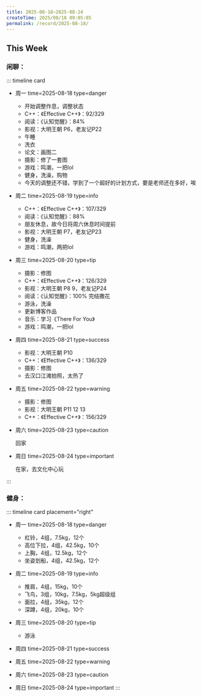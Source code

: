```yaml
---
title: 2025-08-18~2025-08-24
createTime: 2025/08/18 09:05:05
permalink: /record/2025-08-18/
---
```


## This Week

### 闲聊：


::: timeline card
- 周一
  time=2025-08-18 type=danger

  - 开始调整作息，调整状态
  - C++：《Effective C++》：92/329
  - 阅读：《认知觉醒》：84%
  - 影视：大明王朝 P6，老友记P22
  - 午睡
  - 洗衣
  - 论文：画图二
  - 摄影：修了一套图
  - 游戏：鸣潮，一把lol
  - 健身，洗澡，购物
  - 今天的调整还不错，学到了一个超好的计划方式，要是老师还在多好，唉



- 周二
  time=2025-08-19 type=info

  - C++：《Effective C++》：107/329
  - 阅读：《认知觉醒》：88%
  - 朋友休息，故今日将周六休息时间提前
  - 影视：大明王朝 P7，老友记P23
  - 健身，洗澡
  - 游戏：鸣潮，两把lol

- 周三
  time=2025-08-20 type=tip

  - 摄影：修图
  - C++：《Effective C++》：126/329
  - 影视：大明王朝 P8 9，老友记P24
  - 阅读：《认知觉醒》：100% 完结撒花
  - 游泳，洗澡
  - 更新博客作品
  - 音乐：学习《There For You》
  - 游戏：鸣潮，一把lol


- 周四
  time=2025-08-21 type=success

  - 影视：大明王朝 P10
  - C++：《Effective C++》：136/329
  - 摄影：修图
  - 去汉口江滩拍照，太热了


- 周五
  time=2025-08-22 type=warning

  - 摄影：修图
  - 影视：大明王朝 P11 12 13
  - C++：《Effective C++》：156/329



- 周六
  time=2025-08-23 type=caution

  回家


- 周日
  time=2025-08-24 type=important

  在家，去文化中心玩

:::

### 健身：

::: timeline card placement="right"
- 周一
  time=2025-08-18 type=danger

  - 杠铃，4组，7.5kg，12个
  - 高位下拉，4组，42.5kg，10个
  - 上胸，4组，12.5kg，12个
  - 坐姿划船，4组，42.5kg，12个

- 周二
  time=2025-08-19 type=info

  - 推肩，4组，15kg，10个
  - 飞鸟，3组，10kg，7.5kg，5kg超级组
  - 面拉，4组，35kg，12个
  - 深蹲，4组，20kg，10个

- 周三
  time=2025-08-20 type=tip

  - 游泳

- 周四
  time=2025-08-21 type=success


- 周五
  time=2025-08-22 type=warning


- 周六
  time=2025-08-23 type=caution


- 周日
  time=2025-08-24 type=important
:::